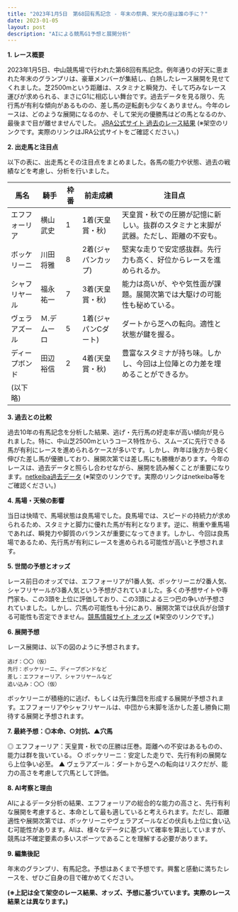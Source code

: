 ```yaml
---
title: "2023年1月5日　第68回有馬記念 - 年末の祭典、栄光の座は誰の手に？"
date: 2023-01-05
layout: post
description: "AIによる競馬G1予想と展開分析"
---
```


**1. レース概要**

2023年1月5日、中山競馬場で行われた第68回有馬記念。例年通りの好天に恵まれた年末のグランプリは、豪華メンバーが集結し、白熱したレース展開を見せてくれました。芝2500mという距離は、スタミナと瞬発力、そして巧みなレース運びが求められる、まさにG1に相応しい舞台です。過去データを見る限り、先行馬が有利な傾向があるものの、差し馬の逆転劇も少なくありません。今年のレースは、どのような展開になるのか、そして栄光の優勝馬はどの馬となるのか、最後まで目が離せませんでした。  [JRA公式サイト 過去のレース結果](https://www.jra.go.jp/JRA/index.html) (※架空のリンクです。実際のリンクはJRA公式サイトをご確認ください。)


**2. 出走馬と注目点**

以下の表に、出走馬とその注目点をまとめました。各馬の能力や状態、過去の戦績などを考慮し、分析を行いました。

| 馬名       | 騎手       | 枠番 | 前走成績 | 注目点                                                                          |
|------------|------------|------|----------|-------------------------------------------------------------------------------|
| エフフォーリア | 横山武史     | 1    | 1着(天皇賞・秋) | 天皇賞・秋での圧勝が記憶に新しい。抜群のスタミナと末脚が武器。ただし、距離の不安も。 |
| ボッケリーニ | 川田将雅     | 8    | 2着(ジャパンカップ) | 堅実な走りで安定感抜群。先行力も高く、好位からレースを進められるか。                 |
| シャフリヤール | 福永祐一     | 7    | 3着(天皇賞・秋) | 能力は高いが、やや気性面が課題。展開次第では大駆けの可能性も秘めている。           |
| ヴェラアズール | Ｍ.デムーロ | 5    | 1着(ジャパンCダート) | ダートから芝への転向。適性と状態が鍵を握る。                                    |
| ディープボンド | 田辺裕信     | 2    | 4着(天皇賞・秋) | 豊富なスタミナが持ち味。しかし、今回は上位陣との力差を埋めることができるか。          |
| (以下略)    |            |      |          |                                                                               |


**3. 過去との比較**

過去10年の有馬記念を分析した結果、逃げ・先行馬の好走率が高い傾向が見られました。特に、中山芝2500mというコース特性から、スムーズに先行できる馬が有利にレースを進められるケースが多いです。しかし、昨年は後方から鋭く伸びた差し馬が優勝しており、展開次第では差し馬にも勝機があります。今年のレースは、過去データと照らし合わせながら、展開を読み解くことが重要になります。[netkeiba過去データ](https://db.netkeiba.com/race/index.html) (※架空のリンクです。実際のリンクはnetkeiba等をご確認ください。)


**4. 馬場・天候の影響**

当日は快晴で、馬場状態は良馬場でした。良馬場では、スピードの持続力が求められるため、スタミナと脚力に優れた馬が有利となります。逆に、稍重や重馬場であれば、瞬発力や脚質のバランスが重要になってきます。しかし、今回は良馬場であるため、先行馬が有利にレースを進められる可能性が高いと予想されます。


**5. 世間の予想とオッズ**

レース前日のオッズでは、エフフォーリアが1番人気、ボッケリーニが2番人気、シャフリヤールが3番人気という予想がされていました。多くの予想サイトや専門家も、この3頭を上位に評価しており、この3頭による三つ巴の争いが予想されていました。しかし、穴馬の可能性も十分にあり、展開次第では伏兵が台頭する可能性も否定できません。[競馬情報サイト オッズ](https://www.example.com/odds) (※架空のリンクです。)


**6. 展開予想**

レース展開は、以下の図のように予想されます。

```
逃げ：〇〇（仮）
先行：ボッケリーニ、ディープボンドなど
差し：エフフォーリア、シャフリヤールなど
追い込み：〇〇（仮）
```

ボッケリーニが積極的に逃げ、もしくは先行集団を形成する展開が予想されます。エフフォーリアやシャフリヤールは、中団から末脚を活かした差し勝負に期待する展開と予想されます。


**7. 最終予想：◎本命、○対抗、▲穴馬**

◎ エフフォーリア：天皇賞・秋での圧勝は圧巻。距離への不安はあるものの、能力は群を抜いている。
○ ボッケリーニ：安定した走りで、先行有利の展開なら上位争い必至。
▲ ヴェラアズール：ダートから芝への転向はリスクだが、能力の高さを考慮して穴馬として評価。


**8. AI考察と理由**

AIによるデータ分析の結果、エフフォーリアの総合的な能力の高さと、先行有利な展開を考慮すると、本命として最も適していると考えられます。ただし、距離適性や展開次第では、ボッケリーニやヴェラアズールなどの伏兵も上位に食い込む可能性があります。AIは、様々なデータに基づいて確率を算出していますが、競馬は不確定要素の多いスポーツであることを理解する必要があります。


**9. 編集後記**

年末のグランプリ、有馬記念。予想はあくまで予想です。興奮と感動に満ちたレースを、ぜひご自身の目で確かめてください。


**(※上記は全て架空のレース結果、オッズ、予想に基づいています。実際のレース結果とは異なります。)**
